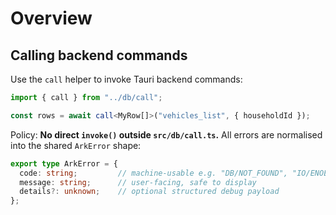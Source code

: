 # Overview

## Calling backend commands

Use the `call` helper to invoke Tauri backend commands:

```ts
import { call } from "../db/call";

const rows = await call<MyRow[]>("vehicles_list", { householdId });
```

Policy: **No direct `invoke()` outside `src/db/call.ts`.** All errors are normalised into the shared `ArkError` shape:

```ts
export type ArkError = {
  code: string;         // machine-usable e.g. "DB/NOT_FOUND", "IO/ENOENT", "VALIDATION"
  message: string;      // user-facing, safe to display
  details?: unknown;    // optional structured debug payload
};
```
